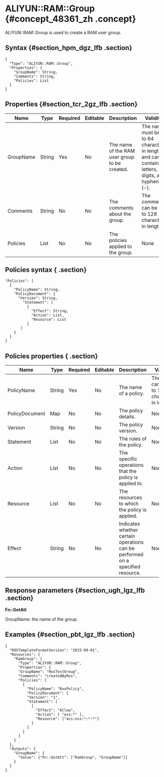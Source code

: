 # ALIYUN::RAM::Group {#concept_48361_zh .concept}

ALIYUN::RAM::Group is used to create a RAM user group.

## Syntax {#section_hpm_dgz_lfb .section}

```language-json
{
  "Type": "ALIYUN::RAM::Group",
  "Properties": {
    "GroupName": String,
    "Comments": String,
    "Policies": List
  }
}
```

## Properties {#section_tcr_2gz_lfb .section}

|Name|Type|Required|Editable|Description|Validity|
|----|----|--------|--------|-----------|--------|
|GroupName|String|Yes|No|The name of the RAM user group to be created.|The name must be 1 to 64 characters in length and can contain letters, digits, and hyphens \(-\).|
|Comments|String|No|No|The comments about the group.|The comments can be up to 128 characters in length.|
|Policies|List|No|No|The policies applied to the group.|None|

## Policies syntax { .section}

```language-json
"Policies": [
  {
    "PolicyName": String,
    "PolicyDocument": {
      "Version": String,
        "Statement": [
          {
            "Effect": String,
            "Action": List,
            "Resource": List
          }
       ]
    }
  }
]			
```

## Policies properties { .section}

|Name|Type|Required|Editable|Description|Validity|
|----|----|--------|--------|-----------|--------|
|PolicyName|String|Yes|No|The name of a policy.|The name can be up to 128 characters in length.|
|PolicyDocument|Map|No|No|The policy details.|None|
|Version|String|No|No|The policy version.|None|
|Statement|List|No|No|The rules of the policy.|None|
|Action|List|No|No|The specific operations that the policy is applied to.|None|
|Resource|List|No|No|The resources to which the policy is applied.|None|
|Effect|String|No|No|Indicates whether certain operations can be performed on a specified resource.|None|

## Response parameters {#section_ugh_lgz_lfb .section}

**Fn::GetAtt**

GroupName: the name of the group.

## Examples {#section_pbt_lgz_lfb .section}

```language-json
{
  "ROSTemplateFormatVersion": "2015-09-01",
  "Resources": {
    "RamGroup": {
      "Type": "ALIYUN::RAM::Group",
      "Properties": {
      "GroupName": "RosTestGroup",
      "Comments": "createdByRos",
      "Policies": [
        {
          "PolicyName": "RosPolicy",
          "PolicyDocument": {
          "Version": "1",
          "Statement": [
            {
              "Effect": "Allow",
              "Action": [ "oss:*" ],
              "Resource": ["acs:oss:*:*:*"]
            }
          ]
        }
      ]
    }
  },
  "Outputs": {
    "GroupName": {
      "Value": {"Fn::GetAtt": ["RamGroup", "GroupName"]}
    }
  }
}			
```

